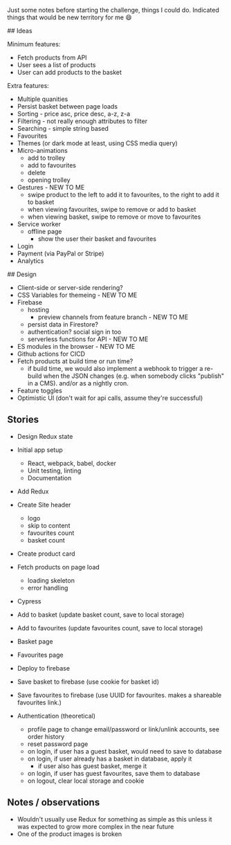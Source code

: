 Just some notes before starting the challenge, things I could do. Indicated
things that would be new territory for me 😄

## Ideas

Minimum features:

- Fetch products from API
- User sees a list of products
- User can add products to the basket

Extra features:

- Multiple quanities
- Persist basket between page loads
- Sorting - price asc, price desc, a-z, z-a
- Filtering - not really enough attributes to filter
- Searching - simple string based
- Favourites
- Themes (or dark mode at least, using CSS media query)
- Micro-animations
  - add to trolley
  - add to favourites
  - delete
  - opening trolley
- Gestures - NEW TO ME
  - swipe product to the left to add it to favourites, to the right to add it to basket
  - when viewing favourites, swipe to remove or add to basket
  - when viewing basket, swipe to remove or move to favourites
- Service worker
  - offline page
    - show the user their basket and favourites
- Login
- Payment (via PayPal or Stripe)
- Analytics

## Design

- Client-side or server-side rendering?
- CSS Variables for themeing - NEW TO ME
- Firebase
  - hosting
    - preview channels from feature branch - NEW TO ME
  - persist data in Firestore?
  - authentication? social sign in too
  - serverless functions for API - NEW TO ME
- ES modules in the browser - NEW TO ME
- Github actions for CICD
- Fetch products at build time or run time?
  - if build time, we would also implement a webhook to trigger a re-build when the JSON
    changes (e.g. when somebody clicks "publish" in a CMS). and/or as a nightly cron.
- Feature toggles
- Optimistic UI (don't wait for api calls, assume they're successful)

## Stories

- Design Redux state
- Initial app setup
  - React, webpack, babel, docker
  - Unit testing, linting
  - Documentation
- Add Redux
- Create Site header
  - logo
  - skip to content
  - favourites count
  - basket count
- Create product card
- Fetch products on page load
  - loading skeleton
  - error handling
- Cypress
- Add to basket (update basket count, save to local storage)
- Add to favourites (update favourites count, save to local storage)
- Basket page
- Favourites page
- Deploy to firebase
- Save basket to firebase (use cookie for basket id)
- Save favourites to firebase (use UUID for favourites. makes a shareable favourites link.)

- Authentication (theoretical)
  - profile page to change email/password or link/unlink accounts, see order history
  - reset password page
  - on login, if user has a guest basket, would need to save to database
  - on login, if user already has a basket in database, apply it
    - if user also has guest basket, merge it
  - on login, if user has guest favourites, save them to database
  - on logout, clear local storage and cookie

## Notes / observations

- Wouldn't usually use Redux for something as simple as this unless it was
  expected to grow more complex in the near future
- One of the product images is broken

